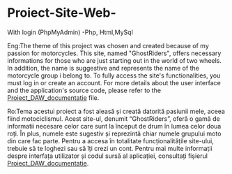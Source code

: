 # Proiect-Site-Web-
With login (PhpMyAdmin) -Php, Html,MySql

Eng:The theme of this project was chosen and created because of my passion for motorcycles. This site, named "GhostRiders", offers necessary informations for those who are just starting out in the world of two wheels. In addition, the name is suggestive and represents the name of the motorcycle group i belong to. To fully access the site's functionalities, you must log in or create an account.
For more details about the user interface and the application's source code, please refer to the [Proiect_DAW_documentatie](Proiect_DAW_documentatie.pdf) file.

Ro:Tema acestui proiect a fost aleasă și creată datorită pasiunii mele, aceea fiind motociclismul. Acest site-ul, denumit “GhostRiders”, oferă o gamă de informatii necesare celor care sunt la început de drum în lumea celor doua roți. În plus, numele este sugestiv și reprezintă chiar numele grupului moto din care fac parte. Pentru a accesa în totalitate funcționalitățile site-ului, trebuie sâ te loghezi sau să îți crezi un cont.
Pentru mai multe informații despre interfața utilizator și codul sursă al aplicației, consultați fișierul [Proiect_DAW_documentatie](Proiect_DAW_documentatie.pdf).
